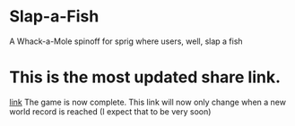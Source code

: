 # Slap-a-Fish
A Whack-a-Mole spinoff for sprig where users, well, slap a fish

# This is the most updated share link.
[link](https://sprig.hackclub.com/share/y7spMYMZSSy0haLM9tCa)
The game is now complete. This link will now only change when a new world record is reached (I expect that to be very soon)
